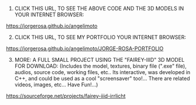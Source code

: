 1) CLICK THIS URL, TO SEE THE ABOVE CODE AND THE 3D MODELS IN YOUR INTERNET BROWSER:

https://jorgerosa.github.io/angelimoto

2) CLICK THIS URL, TO SEE MY PORTFOLIO YOUR INTERNET BROWSER:

https://jorgerosa.github.io/angelimoto/JORGE-ROSA-PORTFOLIO

3) MORE: A FULL SMALL PROJECT USING THE "FAIREY-IIID" 3D MODEL FOR DOWNLOAD: (Includes the model, textures, binary file (".exe" file), audios, source code, working files, etc.. Its interactive, was developed in C++, and could be used as a cool "screensaver" too!... There are related videos, images, etc... Have Fun!...)

https://sourceforge.net/projects/fairey-iiid-irrlicht

